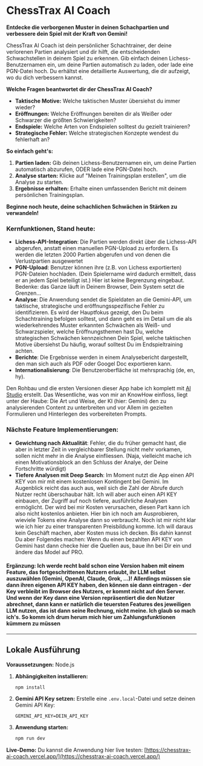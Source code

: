 # ChessTrax AI Coach

**Entdecke die verborgenen Muster in deinen Schachpartien und verbessere dein Spiel mit der Kraft von Gemini!**

ChessTrax AI Coach ist dein persönlicher Schachtrainer, der deine verlorenen Partien analysiert und dir hilft, die entscheidenden Schwachstellen in deinem Spiel zu erkennen. Gib einfach deinen Lichess-Benutzernamen ein, um deine Partien automatisch zu laden, oder lade eine PGN-Datei hoch. Du erhältst eine detaillierte Auswertung, die dir aufzeigt, wo du dich verbessern kannst.

**Welche Fragen beantwortet dir der ChessTrax AI Coach?**

*   **Taktische Motive:** Welche taktischen Muster übersiehst du immer wieder?
*   **Eröffnungen:** Welche Eröffnungen bereiten dir als Weißer oder Schwarzer die größten Schwierigkeiten?
*   **Endspiele:** Welche Arten von Endspielen solltest du gezielt trainieren?
*   **Strategische Fehler:** Welche strategischen Konzepte wendest du fehlerhaft an?

**So einfach geht's:**

1.  **Partien laden:** Gib deinen Lichess-Benutzernamen ein, um deine Partien automatisch abzurufen, ODER lade eine PGN-Datei hoch.
2.  **Analyse starten:** Klicke auf "Meinen Trainingsplan erstellen", um die Analyse zu starten.
3.  **Ergebnisse erhalten:** Erhalte einen umfassenden Bericht mit deinem persönlichen Trainingsplan.

**Beginne noch heute, deine schachlichen Schwächen in Stärken zu verwandeln!**

### Kernfunktionen, Stand heute:

- **Lichess-API-Integration**: Die Partien werden direkt über die Lichess-API abgerufen, anstatt einen manuellen PGN-Upload zu erfordern. Es werden die letzten 2000 Partien abgerufen und von denen die Verlustpartien ausgewertet
- **PGN-Upload**: Benutzer können ihre (z.B. von Lichess exportierten) PGN-Dateien hochladen. (Dein Spielername wird dadurch ermittelt, dass er an jedem Spiel beteiligt ist.) Hier ist keine Begrenzung eingebaut. Bedenke: das Ganze läuft in Deinem Browser, Dein System setzt die Grenzen... 
- **Analyse**: Die Anwendung sendet die Spieldaten an die Gemini-API, um taktische, strategische und eröffnungsspezifische Fehler zu identifizieren. Es wird der Hauptfokus gezeigt, den Du beim Schachtraining befolgen solltest, und dann geht es im Detail um die als wiederkehrendes Muster erkannten Schwächen als Weiß- und Schwarzspieler, welche Eröffnungsthemen hast Du, welche strategischen Schwächen kennzeichnen Dein Spiel, welche taktischen Motive übersiehst Du häufig, worauf solltest Du im Endspieltraining achten.
- **Berichte**: Die Ergebnisse werden in einem Analysebericht dargestellt, den man sich auch als PDF oder Googel Doc exportieren kann.
- **Internationalisierung**: Die Benutzeroberfläche ist mehrsprachig (de, en, hy).

Den Rohbau und die ersten Versionen dieser App habe ich komplett mit [AI Studio](https://aistudio.google.com/) erstellt. Das Wesentliche, was von mir an KnowHow einfloss, liegt unter der Haube: Die Art und Weise, der KI (hier: Gemini) den zu analysierenden Content zu unterbreiten und vor Allem im gezielten Formulieren und Hinterlegen des vorbereiteten Prompts.

### Nächste Feature Implementierungen:

- **Gewichtung nach Aktualität**: Fehler, die du früher gemacht hast, die aber in letzter Zeit in vergleichbarer Stellung nicht mehr vorkamen, sollen nicht mehr in die Analyse einfliessen. (Naja, vielleicht mache ich einen Motivationsblock an den Schluss der Analye, der Deine Fortschritte würdigt)
- **Tiefere Analysen mit Deep Search**: Im Moment nutzt die App einen API KEY von mir mit einem kostenlosen Kontingent bei Gemini. Im Augenblick reicht das auch aus, weil sich die Zahl der Abrufe durch Nutzer recht überschaubar hält. Ich will aber auch einen API KEY einbauen, der Zugriff auf noch tiefere, ausführliche Analysen ermöglicht. Der wird bei mir Kosten verursachen, diesen Part kann ich also nicht kostenlos anbieten. Hier bin ich noch am Ausprobieren, wieviele Tokens eine Analyse dann so verbraucht. Noch ist mir nicht klar wie ich hier zu einer transparenten Preisbildung komme. Ich will daraus kein Geschäft machen, aber Kosten muss ich decken.
Bis dahin kannst Du aber Folgendes machen: Wenn du einen bezahlten API KEY von Gemini hast dann checke hier die Quellen aus, baue ihn bei Dir ein und ändere das Model auf PRO.
#### Ergänzung: Ich werde recht bald schon eine Version haben mit einem Feature, das fortgeschrittenen Nutzern erlaubt, ihr LLM selbst auszuwählen (Gemini, OpenAI, Claude, Grok, ...)! Allerdings müssen sie dann ihren eigenen API KEY haben, den können sie dann eintragen - der Key verbleibt im Browser des Nutzers, er kommt nicht auf den Server. Und wenn der Key dann eine Version repräsentiert die den Nutzer abrechnet, dann kann er natürlich die teuersten Features des jeweiligen LLM nutzen, das ist dann seine Rechnung, nicht meine. Ich glaub so mach ich's. So komm ich drum herum mich hier um Zahlungsfunktionen kümmern zu müssen 

---

## Lokale Ausführung

**Voraussetzungen:** Node.js

1.  **Abhängigkeiten installieren:**
    ```bash
    npm install
    ```
2.  **Gemini API Key setzen:** Erstelle eine `.env.local`-Datei und setze deinen Gemini API Key:
    ```
    GEMINI_API_KEY=DEIN_API_KEY
    ```
3.  **Anwendung starten:**
    ```bash
    npm run dev
    ```

**Live-Demo:** Du kannst die Anwendung hier live testen: [https://chesstrax-ai-coach.vercel.app/](https://chesstrax-ai-coach.vercel.app/)